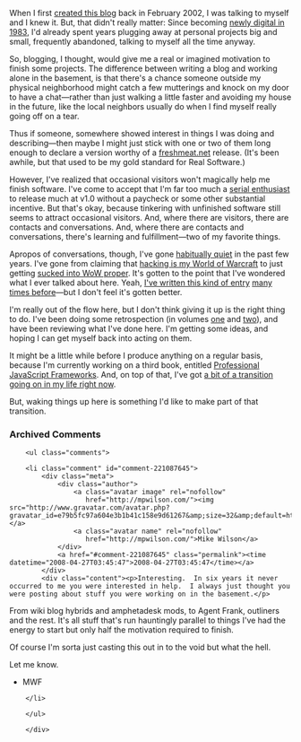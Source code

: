 When I first [created this blog][start] back in February 2002, I was talking to myself and I knew it.  But, that didn't really matter: Since becoming [newly digital in 1983][newlydigital], I'd already spent years plugging away at personal projects big and small, frequently abandoned, talking to myself all the time anyway.

So, blogging, I thought, would give me a real or imagined motivation to finish some projects.  The difference between writing a blog and working alone in the basement, is that there's a chance someone outside my physical neighborhood might catch a few mutterings and knock on my door to have a chat—rather than just walking a little faster and avoiding my house in the future, like the local neighbors usually do when I find myself really going off on a tear.  

Thus if someone, somewhere showed interest in things I was doing and describing—then maybe I might just stick with one or two of them long enough to declare a version worthy of a [freshmeat.net][fm] release.  (It's been awhile, but that used to be my gold standard for Real Software.)

However, I've realized that occasional visitors won't magically help me finish software.  I've come to accept that I'm far too much a [serial enthusiast][serial] to release much at v1.0 without a paycheck or some other substantial incentive.  But that's okay, because tinkering with unfinished software still seems to attract occasional visitors.  And, where there are visitors, there are contacts and conversations.  And, where there are contacts and conversations, there's learning and fulfillment—two of my favorite things.

Apropos of conversations, though, I've gone [habitually quiet][quiet] in the past few years.  I've gone from claiming that [hacking is my World of Warcraft][hackwow] to just getting [sucked into WoW proper][wowwow].  It's gotten to the point that I've wondered what I ever talked about here.  Yeah, [I've written this kind of entry][navel1] [many times before][navel2]—but I don't feel it's gotten better.

I'm really out of the flow here, but I don't think giving it up is the right thing to do.  I've been doing some retrospection (in volumes [one](http://decafbad.com/blog/2008/04/26/greatest-hits-vol-1-the-tinkery-bits) and [two](http://decafbad.com/blog/2008/04/26/greatest-hits-vol-2-the-babble-bits)), and have been reviewing what I've done here.  I'm getting some ideas, and hoping I can get myself back into acting on them.

It might be a little while before I produce anything on a regular basis, because I'm currently working on a third book, entitled [Professional JavaScript Frameworks][profjs].  And, on top of that, I've got [a bit of a transition going on in my life right now](http://twitter.com/lmorchard/statuses/787565793).  

But, waking things up here is something I'd like to make part of that transition.

[navel2]: http://decafbad.com/blog/2004/07/14/dork-funk
[navel1]: http://decafbad.com/blog/2006/12/21/my-semi-annual-blogger-navel-gazing-post

[quiet]: http://decafbad.com/blog/2006/10/13/throttling-the-basement-hacker
[wowwow]: http://decafbad.com/blog/2006/09/06/world-of-warcraft-is-my-world-of-warcraft
[hackwow]: http://decafbad.com/blog/2006/05/03/hacking-is-my-world-of-warcraft
[grok]: http://decafbad.com/blog/2002/06/13/oooaih
[linkbacks]: http://decafbad.com/blog/2002/05/07/oooadb
[bookmarks]: http://decafbad.com/blog/2003/01/24/ooocii
[REST]: http://decafbad.com/blog/2002/04/17/oooaob
[moblogging]: http://decafbad.com/blog/2002/09/07/ooobgo
[social]: http://decafbad.com/blog/2002/03/04/oooodd
[feedauto]: http://decafbad.com/blog/2002/05/31/oooago
[newlydigital]: http://decafbad.com/blog/2003/06/13/newly-digital
[transactor]: http://decafbad.com/blog/2004/05/25/i-was-a-pre-teen-transactor-author-wannabe-and-still-am
[fm]: http://freshmeat.net/
[serial]: http://decafbad.com/blog/2006/05/26/confessions-of-a-serial-enthusiast
[start]: http://decafbad.com/blog/2002/02/14/ooooah
[sort]: http://decafbad.com/blog/2002/04/23/oooaae
[backlinks]: http://decafbad.com/blog/2002/04/18/oooaoe
[backlinks2]: http://decafbad.com/blog/2002/04/19/oooaoi
[hackingfeedsout]: http://decafbad.com/blog/2005/09/13/hacking-rss-and-atom-is-out
[hackingfeeds]: http://www.amazon.com/exec/obidos/ASIN/0764597582/0xdecafbad01-20
[hackingdelout]: http://decafbad.com/blog/2006/08/09/hacking-delicious-is-out-and-about
[hackingdel]: http://www.amazon.com/exec/obidos/ASIN/0470037857/0xdecafbad01-20/104-2713105-4524705
[moblogging]: http://decafbad.com/blog/2002/09/07/ooobgo
[profjs]: http://www.wiley.com/WileyCDA/WileyTitle/productCd-047038459X.html
[yahoomojo]: http://decafbad.com/blog/2005/03/18/briefly-briefly

[bookmarks]: http://decafbad.com/blog/2003/01/24/ooocii
[REST]: http://decafbad.com/blog/2002/04/17/oooaob
[moblogging]: http://decafbad.com/blog/2002/09/07/ooobgo
[social]: http://decafbad.com/blog/2002/03/04/oooodd
[newlydigital]: http://decafbad.com/blog/2003/06/13/newly-digital
[transactor]: http://decafbad.com/blog/2004/05/25/i-was-a-pre-teen-transactor-author-wannabe-and-still-am
[fm]: http://freshmeat.net/
[serial]: http://decafbad.com/blog/2006/05/26/confessions-of-a-serial-enthusiast
[start]: http://decafbad.com/blog/2002/02/14/ooooah
[sort]: http://decafbad.com/blog/2002/04/23/oooaae
[backlinks]: http://decafbad.com/blog/2002/04/18/oooaoe
[backlinks2]: http://decafbad.com/blog/2002/04/19/oooaoi
[hackingfeedsout]: http://decafbad.com/blog/2005/09/13/hacking-rss-and-atom-is-out
[hackingfeeds]: http://www.amazon.com/exec/obidos/ASIN/0764597582/0xdecafbad01-20
[hackingdelout]: http://decafbad.com/blog/2006/08/09/hacking-delicious-is-out-and-about
[hackingdel]: http://www.amazon.com/exec/obidos/ASIN/0470037857/0xdecafbad01-20/104-2713105-4524705
[moblogging]: http://decafbad.com/blog/2002/09/07/ooobgo
[profjs]: http://www.wiley.com/WileyCDA/WileyTitle/productCd-047038459X.html
[yahoomojo]: http://decafbad.com/blog/2005/03/18/briefly-briefly

<div id="comments" class="comments archived-comments">
            <h3>Archived Comments</h3>
            
        <ul class="comments">
            
        <li class="comment" id="comment-221087645">
            <div class="meta">
                <div class="author">
                    <a class="avatar image" rel="nofollow" 
                       href="http://mpwilson.com/"><img src="http://www.gravatar.com/avatar.php?gravatar_id=e79b5fc97a604e3b1b41c158e9d61267&amp;size=32&amp;default=http://mediacdn.disqus.com/1320279820/images/noavatar32.png"/></a>
                    <a class="avatar name" rel="nofollow" 
                       href="http://mpwilson.com/">Mike Wilson</a>
                </div>
                <a href="#comment-221087645" class="permalink"><time datetime="2008-04-27T03:45:47">2008-04-27T03:45:47</time></a>
            </div>
            <div class="content"><p>Interesting.  In six years it never occurred to me you were interested in help.  I always just thought you were posting about stuff you were working on in the basement.</p>

<p>From wiki blog hybrids and amphetadesk mods, to Agent Frank, outliners and the rest.  It's all stuff that's run hauntingly parallel to things I've had the energy to start but only half the motivation required to finish.</p>

<p>Of course I'm sorta just casting this out in to the void but what the hell.</p>

<p>Let me know.</p>

<ul>
<li>MWF</li>
</ul></div>
            
        </li>
    
        </ul>
    
        </div>
    